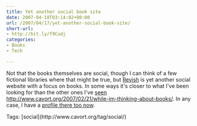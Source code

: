 ```yaml
---
title: Yet another social book site
date: 2007-04-18T03:14:02+00:00
url: /2007/04/17/yet-another-social-book-site/
short-url:
- http://bit.ly/f9Cudj
categories:
- Books
- Tech

---
```

<div class='microid-mailto+http:sha1:6b0b0a2409148b2c0b8d8fa53cbdff5d7353bab0'>

Not that the books themselves are social, though I can think of a few fictional libraries where that might be true, but [Revish](http://www.revish.com/) is yet another social website with a focus on books. In some ways it's closer to what I've been looking for than the other ones I've [seen](http://www.cavort.org/2007/03/17/too-bad-about-the-name-but/) http://www.cavort.org/2007/02/21/while-im-thinking-about-books/. In any case, I have a [profile there too now](http://www.revish.com/people/Cavorter/).

</div>

<div class="st-post-tags">
Tags: [social](http://www.cavort.org/tag/social/)<br />
</div>